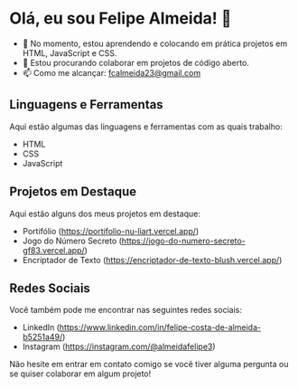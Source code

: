 # Olá, eu sou Felipe Almeida! 👋

- 🌱 No momento, estou aprendendo e colocando em prática projetos em HTML, JavaScript e CSS.
- 👯 Estou procurando colaborar em projetos de código aberto. 
- 📫 Como me alcançar: fcalmeida23@gmail.com

## Linguagens e Ferramentas

Aqui estão algumas das linguagens e ferramentas com as quais trabalho:

- HTML
- CSS
- JavaScript

## Projetos em Destaque

Aqui estão alguns dos meus projetos em destaque:

- Portifólio (https://portifolio-nu-liart.vercel.app/)
- Jogo do Número Secreto (https://jogo-do-numero-secreto-gf83.vercel.app/)
- Encriptador de Texto (https://encriptador-de-texto-blush.vercel.app/)

## Redes Sociais

Você também pode me encontrar nas seguintes redes sociais:

- LinkedIn (https://www.linkedin.com/in/felipe-costa-de-almeida-b5251a49/)
- Instagram (https://instagram.com/@almeidafelipe3)

Não hesite em entrar em contato comigo se você tiver alguma pergunta ou se quiser colaborar em algum projeto!
